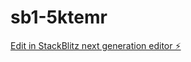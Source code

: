 # sb1-5ktemr

[Edit in StackBlitz next generation editor ⚡️](https://stackblitz.com/~/github.com/Hamza-bot3/sb1-5ktemr)